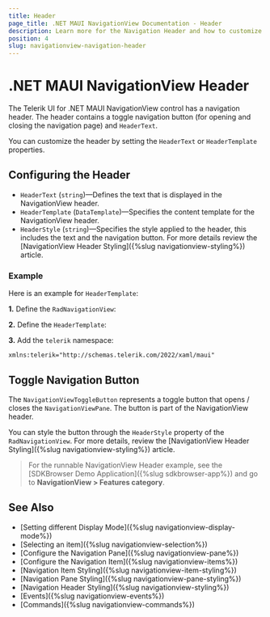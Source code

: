 ```yaml
---
title: Header
page_title: .NET MAUI NavigationView Documentation - Header
description: Learn more for the Navigation Header and how to customize its content.
position: 4
slug: navigationview-navigation-header
---
```


# .NET MAUI NavigationView Header

The Telerik UI for .NET MAUI NavigationView control has a navigation header. The header contains a toggle navigation button (for opening and closing the navigation page) and `HeaderText`.

You can customize the header by setting the `HeaderText` or `HeaderTemplate` properties.

## Configuring the Header

* `HeaderText` (`string`)&mdash;Defines the text that is displayed in the NavigationView header.
* `HeaderTemplate` (`DataTemplate`)&mdash;Specifies the content template for the NavigationView header.
* `HeaderStyle` (`string`)&mdash;Specifies the style applied to the header, this includes the text and the navigation button. For more details review the [NavigationView Header Styling]({%slug navigationview-styling%}) article.

### Example

Here is an example for `HeaderTemplate`:

**1.** Define the `RadNavigationView`:

<snippet id='navigationview-headertemplate' />

**2.** Define the `HeaderTemplate`:

<snippet id='navigationview-headertemplate' />

**3.** Add the `telerik` namespace:

```XAML
xmlns:telerik="http://schemas.telerik.com/2022/xaml/maui"
```

## Toggle Navigation Button

The `NavigationViewToggleButton` represents a toggle button that opens / closes the `NavigationViewPane`. The button is part of the NavigationView header. 

You can style the button through the `HeaderStyle` property of the `RadNavigationView`. For more details, review the [NavigationView Header Styling]({%slug navigationview-styling%}) article. 

> For the runnable NavigationView Header example, see the [SDKBrowser Demo Application]({%slug sdkbrowser-app%}) and go to **NavigationView > Features category**.

## See Also

- [Setting different Display Mode]({%slug navigationview-display-mode%})
- [Selecting an item]({%slug navigationview-selection%})
- [Configure the Navigation Pane]({%slug navigationview-pane%})
- [Configure the Navigation Item]({%slug navigationview-items%})
- [Navigation Item Styling]({%slug navigationview-item-styling%})
- [Navigation Pane Styling]({%slug navigationview-pane-styling%})
- [Navigation Header Styling]({%slug navigationview-styling%})
- [Events]({%slug navigationview-events%})
- [Commands]({%slug navigationview-commands%})
